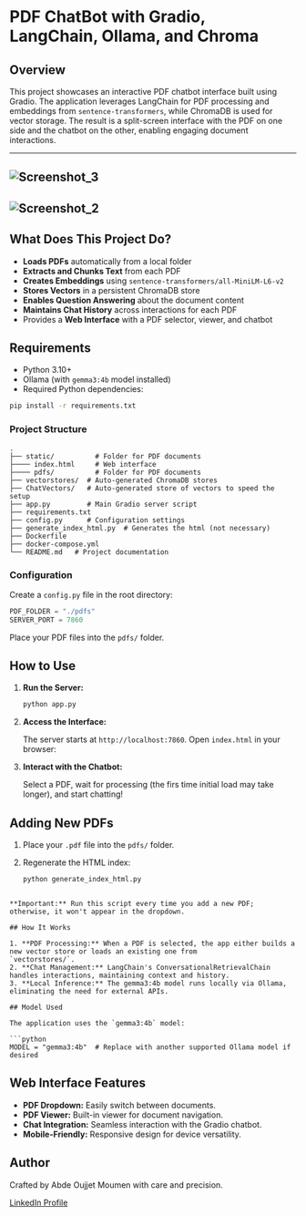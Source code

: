 # PDF ChatBot with Gradio, LangChain, Ollama, and Chroma

## Overview

This project showcases an interactive PDF chatbot interface built using Gradio. The application leverages LangChain for PDF
processing and embeddings from `sentence-transformers`, while ChromaDB is used for vector storage. The result is a split-screen
interface with the PDF on one side and the chatbot on the other, enabling engaging document interactions.


---
![Screenshot_3](https://github.com/user-attachments/assets/0f34fca1-40a4-434d-a88c-70878dd9bd95)
---
![Screenshot_2](https://github.com/user-attachments/assets/058b8a8f-8a31-4518-87eb-b9e6adbec697)
---

## What Does This Project Do?

- **Loads PDFs** automatically from a local folder
- **Extracts and Chunks Text** from each PDF
- **Creates Embeddings** using `sentence-transformers/all-MiniLM-L6-v2`
- **Stores Vectors** in a persistent ChromaDB store
- **Enables Question Answering** about the document content
- **Maintains Chat History** across interactions for each PDF
- Provides a **Web Interface** with a PDF selector, viewer, and chatbot

## Requirements

- Python 3.10+
- Ollama (with `gemma3:4b` model installed)
- Required Python dependencies:

```bash
pip install -r requirements.txt
```

### Project Structure

```
.
├── static/          # Folder for PDF documents
├──── index.html     # Web interface
├──── pdfs/          # Folder for PDF documents
├── vectorstores/  # Auto-generated ChromaDB stores
├── ChatVectors/   # Auto-generated store of vectors to speed the setup
├── app.py         # Main Gradio server script
├── requirements.txt 
├── config.py      # Configuration settings
├── generate_index_html.py  # Generates the html (not necessary)
├── Dockerfile
├── docker-compose.yml
└── README.md   # Project documentation
```

### Configuration

Create a `config.py` file in the root directory:

```python
PDF_FOLDER = "./pdfs"
SERVER_PORT = 7860
```

Place your PDF files into the `pdfs/` folder.

## How to Use

1. **Run the Server:**

   ```bash
   python app.py
   ```

2. **Access the Interface:**

   The server starts at `http://localhost:7860`. Open `index.html` in your browser:


3. **Interact with the Chatbot:**

   Select a PDF, wait for processing (the firs time initial load may take longer), and start chatting!

## Adding New PDFs

1. Place your `.pdf` file into the `pdfs/` folder.
2. Regenerate the HTML index:

   ```bash
   python generate_index_html.py
```

**Important:** Run this script every time you add a new PDF; otherwise, it won't appear in the dropdown.

## How It Works

1. **PDF Processing:** When a PDF is selected, the app either builds a new vector store or loads an existing one from
`vectorstores/`.
2. **Chat Management:** LangChain's ConversationalRetrievalChain handles interactions, maintaining context and history.
3. **Local Inference:** The gemma3:4b model runs locally via Ollama, eliminating the need for external APIs.

## Model Used

The application uses the `gemma3:4b` model:

```python
MODEL = "gemma3:4b"  # Replace with another supported Ollama model if desired
```

## Web Interface Features

- **PDF Dropdown:** Easily switch between documents.
- **PDF Viewer:** Built-in viewer for document navigation.
- **Chat Integration:** Seamless interaction with the Gradio chatbot.
- **Mobile-Friendly:** Responsive design for device versatility.

## Author

Crafted by Abde Oujjet Moumen with care and precision.

[LinkedIn Profile](https://www.linkedin.com/in/abde-oujjet-moumen-962402143?utm_source=share&utm_campaign=share_via&utm_content=profile&utm_medium=android_app)
```
